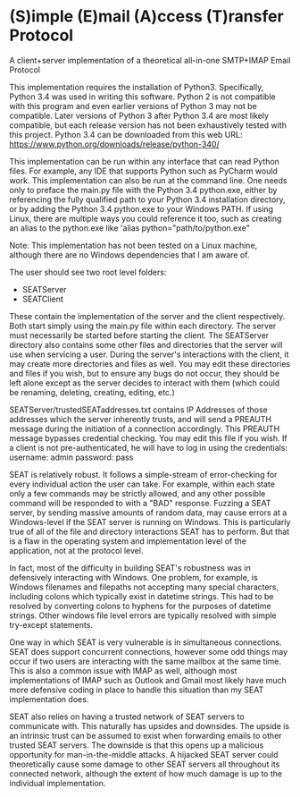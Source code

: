 # (S)imple (E)mail (A)ccess (T)ransfer Protocol
A client+server implementation of a theoretical all-in-one SMTP+IMAP Email Protocol


This implementation requires the installation of Python3. Specifically, Python 3.4 was used in writing this software. Python 2 is not compatible with this program and even earlier versions of Python 3 may not be compatible. Later versions of Python 3 after Python 3.4 are most likely compatible, but each release version has not been exhaustively tested with this project.
Python 3.4 can be downloaded from this web URL:
https://www.python.org/downloads/release/python-340/


This implementation can be run within any interface that can read Python files. For example, any IDE that supports Python such as PyCharm would work.
This implementation can also be run at the command line. One needs only to preface the main.py file with the Python 3.4 python.exe, either by referencing the fully qualified path to your Python 3.4 installation directory, or by adding the Python 3.4 python.exe to your Windows PATH. If using Linux, there are multiple ways you could reference it too, such as creating an alias to the python.exe like 'alias python="path/to/python.exe"

Note: This implementation has not been tested on a Linux machine, although there are no Windows dependencies that I am aware of.



The user should see two root level folders:
- SEATServer
- SEATClient

These contain the implementation of the server and the client respectively. Both start simply using the main.py file within each directory. The server must necessarily be started before starting the client. The SEATServer directory also contains some other files and directories that the server will use when servicing a user. During the server's interactions with the client, it may create more directories and files as well. You may edit these directories and files if you wish, but to ensure any bugs do not occur, they should be left alone except as the server decides to interact with them (which could be renaming, deleting, creating, editing, etc.)


SEATServer/trustedSEATaddresses.txt contains IP Addresses of those addresses which the server inherently trusts, and will send a PREAUTH message during the initiation of a connection accordingly. This PREAUTH message bypasses credential checking. You may edit this file if you wish. If a client is not pre-authenticated, he will have to log in using the credentials:
username: admin
password: pass



SEAT is relatively robust. It follows a simple-stream of error-checking for every individual action the user can take. For example, within each state only a few commands may be strictly allowed, and any other possible command will be responded to with a "BAD" response. Fuzzing a SEAT server, by sending massive amounts of random data, may cause errors at a Windows-level if the SEAT server is running on Windows. This is particularly true of all of the file and directory interactions SEAT has to perform. But that is a flaw in the operating system and implementation level of the application, not at the protocol level.

In fact, most of the difficulty in building SEAT's robustness was in defensively interacting with Windows. One problem, for example, is Windows filenames and filepaths not accepting many special characters, including colons which typically exist in datetime strings. This had to be resolved by converting colons to hyphens for the purposes of datetime strings. Other windows file level errors are typically resolved with simple try-except statements.

One way in which SEAT is very vulnerable is in simultaneous connections. SEAT does support concurrent connections, however some odd things may occur if two users are interacting with the same mailbox at the same time. This is also a common issue with IMAP as well, although most implementations of IMAP such as Outlook and Gmail most likely have much more defensive coding in place to handle this situation than my SEAT implementation does.

SEAT also relies on having a trusted network of SEAT servers to communicate with. This naturally has upsides and downsides. The upside is an intrinsic trust can be assumed to exist when forwarding emails to other trusted SEAT servers. The downside is that this opens up a malicious opportunity for man-in-the-middle attacks. A hijacked SEAT server could theoretically cause some damage to other SEAT servers all throughout its connected network, although the extent of how much damage is up to the individual implementation.
